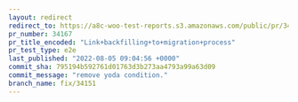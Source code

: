 ```yaml
---
layout: redirect
redirect_to: https://a8c-woo-test-reports.s3.amazonaws.com/public/pr/34167/e2e/index.html
pr_number: 34167
pr_title_encoded: "Link+backfilling+to+migration+process"
pr_test_type: e2e
last_published: "2022-08-05 09:04:56 +0000"
commit_sha: 795194b592761d01763d3b273aa4793a99a63d09
commit_message: "remove yoda condition."
branch_name: fix/34151
---
```

